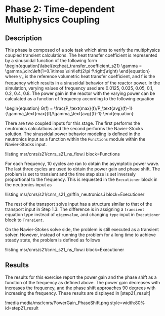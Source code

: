 # Phase 2: Time-dependent Multiphysics Coupling

## Description

This phase is composed of a sole task which aims to verify the multiphysics coupled transient calculations.
The heat transfer coefficient is represented by a sinusoidal function of the following form
\begin{equation}\label{eq:heat_transfer_coefficient_s21}
  \gamma = \gamma_\circ\left(1+0.1\times \sin\left(2\pi f\right)\right)
\end{equation}
where $\gamma_\circ$ is the reference volumetric heat transfer coefficient, and f is the frequency which results in a sinusoidal behavior of the reactor power.
In the simulation, varying values of frequency used are 0.0125, 0.025, 0.05, 0.1, 0.2, 0.4, 0.8.
The power gain in the reactor with the varying power can be calculated as a function of frequency according to the following equation

\begin{equation}
  G(f) = \frac{P_\text{max}(f)/P_\text{avg}(f)-1}{\gamma_\text{max}(f)/\gamma_\text{avg}(f)-1}
\end{equation}

There are two coupled inputs for this stage. 
The first performs the neutronics calculations and the second performs the Navier-Stocks solution.
The sinusoidal power behavior modeling is defined in the neutronics input as a function within the ```Functions``` module within the Navier-Stocks input.

!listing msr/cnrs/s21/cnrs_s21_ns_flow.i block=Functions

For each frequency, 10 cycles are ran to obtain the asymptotic power wave.
The last three cycles are used to obtain the power gain and phase shift.
The problem is set to transient and the time step size is set inversely proportional to the frequency.
This is requested in the ```Executioner``` block in the neutronics input as

!listing msr/cnrs/s21/cnrs_s21_griffin_neutronics.i block=Executioner

The rest of the transport solve input has a structure similar to that of the transport input
in Step 1.3.
The difference is in assigning a ```transient``` equation type instead of 
```eigenvalue```, and changing ```type``` input in ```Executioner``` block
to ```Transient```.


On the Navier-Stokes solve side, the problem is still executed as a transient 
solver.
However, instead of running the problem for a long time to achieve steady state,
the problem is defined as follows

!listing msr/cnrs/s21/cnrs_s21_ns_flow.i block=Executioner

## Results

The results for this exercise report the power gain and the phase shift as a function of the frequency as defined above.
The power gain decreases with increases the frequency, and the phase shift approaches 90 degrees with increasing the frequency.
These results are displayed in [step21_result]

!media media/msr/cnrs/PowerGain_PhaseShift.png
  style=width:80%
  id=step21_result